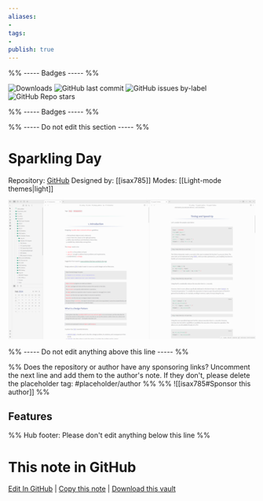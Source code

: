 ```yaml
---
aliases:
- 
tags: 
- 
publish: true
---
```


%% ----- Badges ----- %%

![Downloads](https://img.shields.io/badge/downloads-894-573E7A?style=for-the-badge&logo=)
![GitHub last commit](https://img.shields.io/github/last-commit/isax785/obsidian-sparkling-day?color=573E7A&label=last%20update&logo=github&style=for-the-badge)
![GitHub issues by-label](https://img.shields.io/github/issues/isax785/obsidian-sparkling-day/help%20wanted?color=573E7A&logo=github&style=for-the-badge) 
![GitHub Repo stars](https://img.shields.io/github/stars/isax785/obsidian-sparkling-day?color=573E7A&logo=github&style=for-the-badge)

%% ----- Badges ----- %%

%% ----- Do not edit this section ----- %%

# Sparkling Day

Repository: [GitHub](https://github.com/isax785/obsidian-sparkling-day)
Designed by: [[isax785]]
Modes: [[Light-mode themes|light]]



![screenshot](https://github.com/isax785/obsidian-sparkling-day/raw/HEAD/img/sparkling_day_small.png)

%% ----- Do not edit anything above this line ----- %% 

%% Does the repository or author have any sponsoring links? Uncomment the next line and add them to the author's note. If they don't, please delete the placeholder tag: #placeholder/author %%
%% ![[isax785#Sponsor this author]] %%


## Features



%% Hub footer: Please don't edit anything below this line %%

# This note in GitHub

<span class="git-footer">[Edit In GitHub](https://github.dev/obsidian-community/obsidian-hub/blob/main/02%20-%20Community%20Expansions/02.05%20All%20Community%20Expansions/Themes/Sparkling%20Day.md "git-hub-edit-note") | [Copy this note](https://raw.githubusercontent.com/obsidian-community/obsidian-hub/main/02%20-%20Community%20Expansions/02.05%20All%20Community%20Expansions/Themes/Sparkling%20Day.md "git-hub-copy-note") | [Download this vault](https://github.com/obsidian-community/obsidian-hub/archive/refs/heads/main.zip "git-hub-download-vault") </span>
